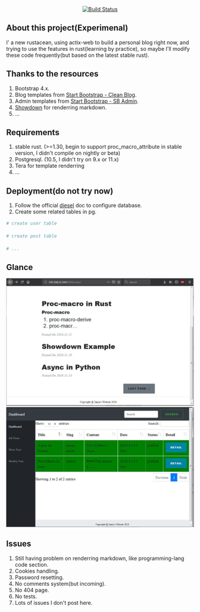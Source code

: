 <p align="center">
  <a href="https://travis-ci.com/Dengjianping/Actix-Blog">
    <img alt="Build Status" src="hhttps://travis-ci.com/Dengjianping/Actix-Blog.svg?branch=master">
  </a>
</p>

## About this project(Experimenal)
I' a new rustacean, using actix-web to build a personal blog right now, and trying to use the features in rust(learning by practice), so maybe I'll modify these code frequently(but based on the latest stable rust).

## Thanks to the resources
1. Bootstrap 4.x.
2. Blog templates from [Start Bootstrap - Clean Blog](https://github.com/BlackrockDigital/startbootstrap-clean-blog).
3. Admin templates from [Start Bootstrap - SB Admin](https://github.com/BlackrockDigital/startbootstrap-sb-admin).
4. [Showdown](https://github.com/showdownjs/showdown) for renderring markdown.
5. ...

## Requirements
1. stable rust. (>=1.30, begin to support proc_macro_attribute in stable version, I didn't compile on nightly or beta)
2. Postgresql. (10.5, I didn't try on 9.x or 11.x)
3. Tera for template renderring
4. ...

## Deployment(do not try now)
1. Follow the official [diesel](diesel.rs) doc to configure database.
2. Create some related tables in pg.

```sh
# create user table

# create post table

# ...

```


## Glance
![main page](samples/blog_page.JPG)
![admin page](samples/admin_page.JPG)

## Issues
1. Still having problem on renderring markdown, like programming-lang code section.
2. Cookies handling.
3. Password resetting.
4. No comments system(but incoming).
5. No 404 page.
6. No tests.
7. Lots of issues I don't post here.
